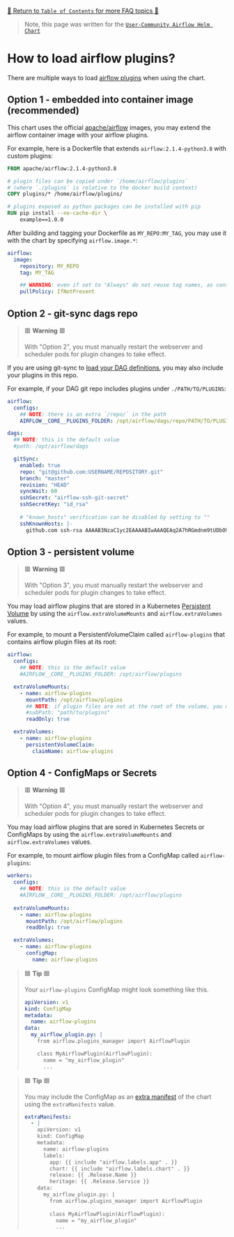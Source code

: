 [🔗 Return to `Table of Contents` for more FAQ topics 🔗](https://github.com/airflow-helm/charts/tree/main/charts/airflow#frequently-asked-questions)

> Note, this page was written for the [`User-Community Airflow Helm Chart`](https://github.com/airflow-helm/charts/tree/main/charts/airflow)

# How to load airflow plugins?

There are multiple ways to load [airflow plugins](https://airflow.apache.org/docs/apache-airflow/stable/plugins.html) when using the chart.

## Option 1 - embedded into container image (recommended)

This chart uses the official [apache/airflow](https://hub.docker.com/r/apache/airflow) images, you may extend the airflow container image with your airflow plugins.

For example, here is a Dockerfile that extends `airflow:2.1.4-python3.8` with custom plugins:

```dockerfile
FROM apache/airflow:2.1.4-python3.8

# plugin files can be copied under `/home/airflow/plugins`
# (where `./plugins` is relative to the docker build context)
COPY plugins/* /home/airflow/plugins/

# plugins exposed as python packages can be installed with pip
RUN pip install --no-cache-dir \
    example==1.0.0
```

After building and tagging your Dockerfile as `MY_REPO:MY_TAG`, you may use it with the chart by specifying `airflow.image.*`:

```yaml
airflow:
  image:
    repository: MY_REPO
    tag: MY_TAG

    ## WARNING: even if set to "Always" do not reuse tag names, as containers only pull the latest image when restarting
    pullPolicy: IfNotPresent
```

## Option 2 - git-sync dags repo

> 🟥 __Warning__ 🟥
>
> With "Option 2", you must manually restart the webserver and scheduler pods for plugin changes to take effect.

If you are using git-sync to [load your DAG definitions](../dags/load-dag-definitions.md), you may also include your plugins in this repo.

For example, if your DAG git repo includes plugins under `./PATH/TO/PLUGINS`:

```yaml
airflow:
  configs:
    ## NOTE: there is an extra `/repo/` in the path
    AIRFLOW__CORE__PLUGINS_FOLDER: /opt/airflow/dags/repo/PATH/TO/PLUGINS

dags:
  ## NOTE: this is the default value
  #path: /opt/airflow/dags

  gitSync:
    enabled: true
    repo: "git@github.com:USERNAME/REPOSITORY.git"
    branch: "master"
    revision: "HEAD"
    syncWait: 60
    sshSecret: "airflow-ssh-git-secret"
    sshSecretKey: "id_rsa"
  
    # "known_hosts" verification can be disabled by setting to "" 
    sshKnownHosts: |-
      github.com ssh-rsa AAAAB3NzaC1yc2EAAAABIwAAAQEAq2A7hRGmdnm9tUDbO9IDSwBK6TbQa+PXYPCPy6rbTrTtw7PHkccKrpp0yVhp5HdEIcKr6pLlVDBfOLX9QUsyCOV0wzfjIJNlGEYsdlLJizHhbn2mUjvSAHQqZETYP81eFzLQNnPHt4EVVUh7VfDESU84KezmD5QlWpXLmvU31/yMf+Se8xhHTvKSCZIFImWwoG6mbUoWf9nzpIoaSjB+weqqUUmpaaasXVal72J+UX2B+2RPW3RcT0eOzQgqlJL3RKrTJvdsjE3JEAvGq3lGHSZXy28G3skua2SmVi/w4yCE6gbODqnTWlg7+wC604ydGXA8VJiS5ap43JXiUFFAaQ==
```

## Option 3 - persistent volume 

> 🟥 __Warning__ 🟥
>
> With "Option 3", you must manually restart the webserver and scheduler pods for plugin changes to take effect.

You may load airflow plugins that are stored in a Kubernetes [Persistent Volume](https://kubernetes.io/docs/concepts/storage/persistent-volumes/) by using the `airflow.extraVolumeMounts` and `airflow.extraVolumes` values.

For example, to mount a PersistentVolumeClaim called `airflow-plugins` that contains airflow plugin files at its root:

```yaml
airflow:
  configs:
    ## NOTE: this is the default value
    #AIRFLOW__CORE__PLUGINS_FOLDER: /opt/airflow/plugins

  extraVolumeMounts:
    - name: airflow-plugins
      mountPath: /opt/airflow/plugins
      ## NOTE: if plugin files are not at the root of the volume, you may set a subPath
      #subPath: "path/to/plugins"
      readOnly: true

  extraVolumes:
    - name: airflow-plugins
      persistentVolumeClaim:
        claimName: airflow-plugins
```

## Option 4 - ConfigMaps or Secrets

> 🟥 __Warning__ 🟥
>
> With "Option 4", you must manually restart the webserver and scheduler pods for plugin changes to take effect.

You may load airflow plugins that are sored in Kubernetes Secrets or ConfigMaps by using the `airflow.extraVolumeMounts` and `airflow.extraVolumes` values.

For example, to mount airflow plugin files from a ConfigMap called `airflow-plugins`:

```yaml
workers:
  configs:
    ## NOTE: this is the default value
    #AIRFLOW__CORE__PLUGINS_FOLDER: /opt/airflow/plugins
  
  extraVolumeMounts:
    - name: airflow-plugins
      mountPath: /opt/airflow/plugins
      readOnly: true

  extraVolumes:
    - name: airflow-plugins
      configMap:
        name: airflow-plugins
```

> 🟦 __Tip__ 🟦
>
> Your `airflow-plugins` ConfigMap might look something like this. 
>
> ```yaml
> apiVersion: v1
> kind: ConfigMap
> metadata:
>   name: airflow-plugins
> data:
>   my_airflow_plugin.py: |
>     from airflow.plugins_manager import AirflowPlugin
> 
>     class MyAirflowPlugin(AirflowPlugin):
>       name = "my_airflow_plugin"
>       ...
> ```

> 🟦 __Tip__ 🟦
>
> You may include the ConfigMap as an [extra manifest](../kubernetes/extra-manifests.md) of the chart using the `extraManifests` value.
> 
> ```yaml
> extraManifests:
>   - |
>     apiVersion: v1
>     kind: ConfigMap
>     metadata:
>       name: airflow-plugins
>       labels:
>         app: {{ include "airflow.labels.app" . }}
>         chart: {{ include "airflow.labels.chart" . }}
>         release: {{ .Release.Name }}
>         heritage: {{ .Release.Service }}
>     data:
>       my_airflow_plugin.py: |
>         from airflow.plugins_manager import AirflowPlugin
>         
>         class MyAirflowPlugin(AirflowPlugin):
>           name = "my_airflow_plugin"
>           ...
> ```
